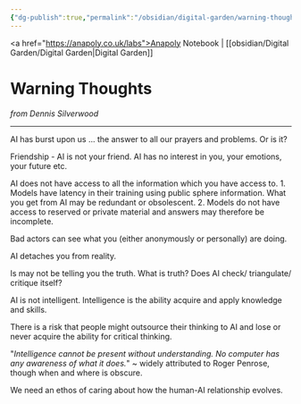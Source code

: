```yaml
---
{"dg-publish":true,"permalink":"/obsidian/digital-garden/warning-thoughts/","created":"2025-08-11T21:44:09.618+01:00","updated":"2025-08-13T13:59:56.896+01:00"}
---
```


<a href="https://anapoly.co.uk/labs">Anapoly Notebook</a> | [[obsidian/Digital Garden/Digital Garden\|Digital Garden]] 
# Warning Thoughts
*from Dennis Silverwood*

--- 
AI has burst upon us ... the answer to all our prayers and problems. Or is it?

Friendship - AI is not your friend. AI has no interest in you, your emotions, your future etc.

AI does not have access to all the information which you have access to. 1. Models have latency in their training using public sphere information.  What you get from AI may be redundant or obsolescent. 2. Models do not have access to reserved or private material and answers may therefore be incomplete.

Bad actors can see what you (either anonymously or personally) are doing.

AI detaches you from reality.

Is may not be telling you the truth. What is truth? Does AI check/ triangulate/ critique itself?

AI is not intelligent. Intelligence is the ability acquire and apply knowledge and skills.

There is a risk that people might outsource their thinking to AI and lose or never acquire the ability for critical thinking.  

"*Intelligence cannot be present without understanding. No computer has any awareness of what it does.*" ~ widely attributed to Roger Penrose, though when and where is obscure. 

We need an ethos of caring about how the human-AI relationship evolves.  